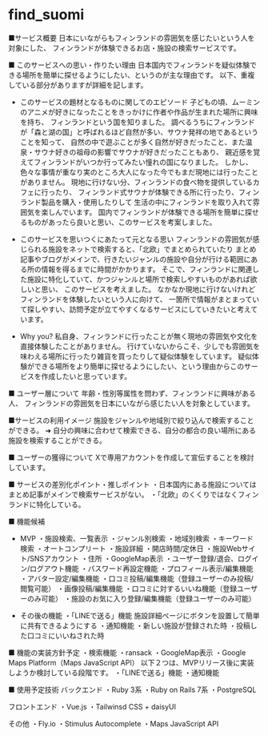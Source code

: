 # find_suomi

■サービス概要
日本にいながらもフィンランドの雰囲気を感じたいという人を対象にした、
フィンランドが体験できるお店・施設の検索サービスです。

■ このサービスへの思い・作りたい理由
日本国内でフィンランドを疑似体験できる場所を簡単に探せるようにしたい、というのが主な理由です。
以下、重複している部分がありますが詳細を記します。

* このサービスの題材となるものに関してのエピソード
子どもの頃、ムーミンのアニメが好きになったことをきっかけに作者や作品が生まれた場所に興味を持ち、
フィンランドという国を知りました。
調べるうちにフィンランドが「森と湖の国」と呼ばれるほど自然が多い、サウナ発祥の地であるということを知って、
自然の中で遊ぶことが多く自然が好きだったこと、また温泉・サウナ好きの祖母の影響でサウナが好きだったこともあり、
親近感を覚えてフィンランドがいつか行ってみたい憧れの国になりました。
しかし、色々な事情が重なり実のところ大人になった今でもまだ現地には行ったことがありません。
現地に行けない分、フィンランドの食べ物を提供しているカフェに行ったり、
フィンランド式サウナが体験できる所に行ったり、フィンランド製品を購入・使用したりして
生活の中にフィンランドを取り入れて雰囲気を楽しんでいます。
国内でフィンランドが体験できる場所を簡単に探せるものがあったら良いと思い、このサービスを考案しました。

* このサービスを思いつくにあたって元となる思い
フィンランドの雰囲気が感じられる施設をネットで検索すると、「北欧」でまとめられていたり
まとめ記事やブログがメインで、行きたいジャンルの施設や自分が行ける範囲にある所の情報を得るまでに時間がかかります。
そこで、フィンランドに関連した施設に特化していて、かつジャンルと場所で検索しやすいものがあれば欲しいと思い、
このサービスを考えました。
なかなか現地に行けないけれどフィンランドを体験したいという人に向けて、
一箇所で情報がまとまっていて探しやすい、訪問予定が立てやすくなるサービスにしていきたいと考えています。

* Why you?
私自身、フィンランドに行ったことが無く現地の雰囲気や文化を直接体験したことがありません。
行けていないからこそ、少しでも雰囲気を味わえる場所に行ったり雑貨を買ったりして疑似体験をしています。
疑似体験ができる場所をより簡単に探せるようにしたい、という理由からこのサービスを作成したいと思っています。

■ ユーザー層について
年齢・性別等属性を問わず、フィンランドに興味がある人、
フィンランドの雰囲気を日本にいながら感じたい人を対象としています。

■サービスの利用イメージ
施設をジャンルや地域別で絞り込んで検索することができる。
➜ 自分の興味に合わせて検索できる、自分の都合の良い場所にある施設を検索することができる。

■ ユーザーの獲得について
Xで専用アカウントを作成して宣伝することを検討しています。

■ サービスの差別化ポイント・推しポイント
・日本国内にある施設についてはまとめ記事がメインで検索サービスがない。
・「北欧」のくくりではなくフィンランドに特化している。

■ 機能候補
* MVP
・施設検索、一覧表示
	・ジャンル別検索
	・地域別検索
	・キーワード検索
		・オートコンプリート
・施設詳細
	・開店時間/定休日
	・施設Webサイト/SNSアカウント
	・住所
	・GoogleMap表示
・ユーザー登録/退会、ログイン/ログアウト機能
・パスワード再設定機能
・プロフィール表示/編集機能
	・アバター設定/編集機能
・口コミ投稿/編集機能（登録ユーザーのみ投稿/閲覧可能）
	・画像投稿/編集機能
・口コミに対するいいね機能（登録ユーザーのみ可能）
・施設のお気に入り登録/編集機能（登録ユーザーのみ可能）

* その後の機能
・「LINEで送る」機能
  施設詳細ページにボタンを設置して簡単に共有できるようにする
・通知機能
	・新しい施設が登録された時
	・投稿した口コミにいいねされた時

■ 機能の実装方針予定
・検索機能
  ・ransack
・GoogleMap表示
	・Google Maps Platform（Maps JavaScript API）
以下２つは、MVPリリース後に実装しようか検討している段階です。
・「LINEで送る」機能
・通知機能

■ 使用予定技術
バックエンド
・Ruby 3系
・Ruby on Rails 7系
・PostgreSQL

フロントエンド
・Vue.js
・Tailwinsd CSS + daisyUI

その他
・Fly.io
・Stimulus Autocomplete
・Maps JavaScript API